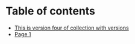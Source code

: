 # Table of contents

* [This is version four of collection with versions](README.md)
* [Page 1](page-1.md)
